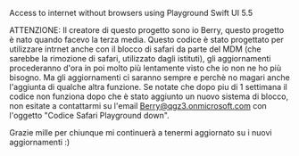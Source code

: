Access to internet without browsers using Playground Swift UI 5.5


ATTENZIONE: Il creatore di questo progetto sono io Berry, questo progetto è nato quando facevo la terza media. Questo codice è stato progettato per utilizzare intrnet anche con il blocco di safari da parte del MDM (che sarebbe la rimozione di safari, utilizzato dagli istituti), gli aggiornamenti procederanno d'ora in poi molto più lentamente visto che io non ne ho più bisogno. Ma gli aggiornamenti ci saranno sempre e perchè no magari anche l'aggiunta di qualche altra funzione. Se notate che dopo piu di 1 settimana il codice non funziona dopo che è stato aggiunto un nuovo sistema di blocco, non esitate a contattarmi su l'email Berry@qgz3.onmicrosoft.com con l'oggetto "Codice Safari Playground down".

Grazie mille per chiunque mi continuerà a tenermi aggiornato su i nuovi aggiornamenti :)
